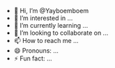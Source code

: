 - 👋 Hi, I’m @Yayboemboem
- 👀 I’m interested in ...
- 🌱 I’m currently learning ...
- 💞️ I’m looking to collaborate on ...
- 📫 How to reach me ...
- 😄 Pronouns: ...
- ⚡ Fun fact: ...

<!---
Yayboemboem/Yayboemboem is a ✨ special ✨ repository because its `README.md` (this file) appears on your GitHub profile.
You can click the Preview link to take a look at your changes.
--->
